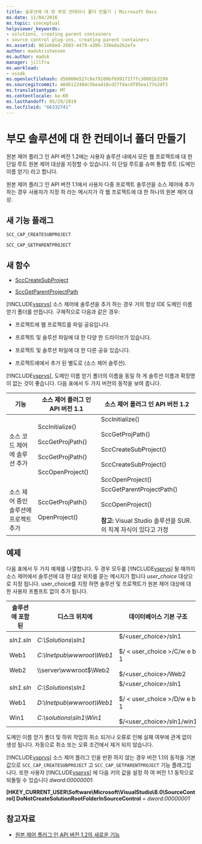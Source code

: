 ```yaml
---
title: 솔루션에 대 한 부모 컨테이너 폴더 만들기 | Microsoft Docs
ms.date: 11/04/2016
ms.topic: conceptual
helpviewer_keywords:
- solutions, creating parent containers
- source control plug-ins, creating parent containers
ms.assetid: 961e68ed-2603-4479-a306-330eda2b2efa
author: madskristensen
ms.author: madsk
manager: jillfra
ms.workload:
- vssdk
ms.openlocfilehash: d50800e527c6e79100bf699172f7fc30881b3299
ms.sourcegitcommit: 40d612240dc5bea418cd27fdacdf85ea177e2df3
ms.translationtype: MT
ms.contentlocale: ko-KR
ms.lasthandoff: 05/29/2019
ms.locfileid: "66332741"
---
```

# <a name="create-parent-container-folders-for-solutions"></a>부모 솔루션에 대 한 컨테이너 폴더 만들기
원본 제어 플러그 인 API 버전 1.2에는 사용자 솔루션 내에서 모든 웹 프로젝트에 대 한 단일 루트 원본 제어 대상을 지정할 수 있습니다. 이 단일 루트를 슈퍼 통합 루트 (도메인 이름 얻기) 라고 합니다.

 원본 제어 플러그 인 API 버전 1.1에서 사용자 다중 프로젝트 솔루션을 소스 제어에 추가 하는 경우 사용자가 지정 하 라는 메시지가 각 웹 프로젝트에 대 한 하나의 원본 제어 대상.

## <a name="new-capability-flags"></a>새 기능 플래그
 `SCC_CAP_CREATESUBPROJECT`

 `SCC_CAP_GETPARENTPROJECT`

## <a name="new-functions"></a>새 함수
- [SccCreateSubProject](../../extensibility/scccreatesubproject-function.md)

- [SccGetParentProjectPath](../../extensibility/sccgetparentprojectpath-function.md)

 [!INCLUDE[vsprvs](../../code-quality/includes/vsprvs_md.md)] 소스 제어에 솔루션을 추가 하는 경우 거의 항상 IDE 도메인 이름 얻기 폴더를 만듭니다. 구체적으로 다음과 같은 경우:

- 프로젝트에 웹 프로젝트를 파일 공유입니다.

- 프로젝트 및 솔루션 파일에 대 한 다양 한 드라이브가 있습니다.

- 프로젝트 및 솔루션 파일에 대 한 다른 공유 있습니다.

- 프로젝트에에서 추가 된 별도로 (소스 제어 솔루션).

[!INCLUDE[vsprvs](../../code-quality/includes/vsprvs_md.md)], 도메인 이름 얻기 폴더의 이름을 동일 하 게 솔루션 이름과 확장명이 없는 것이 좋습니다. 다음 표에서 두 가지 버전의 동작을 보여 줍니다.

|기능|소스 제어 플러그 인 API 버전 1.1|소스 제어 플러그 인 API 버전 1.2|
|-------------| - | - |
|소스 코드 제어에 솔루션 추가|SccInitialize()<br /><br /> SccGetProjPath()<br /><br /> SccGetProjPath()<br /><br /> SccOpenProject()|SccInitialize()<br /><br /> SccGetProjPath()<br /><br /> SccCreateSubProject()<br /><br /> SccCreateSubProject()<br /><br /> SccOpenProject()|
|소스 제어 중인 솔루션에 프로젝트 추가|SccGetProjPath()<br /><br /> OpenProject()|SccGetParentProjectPath()<br /><br /> SccOpenProject()<br /><br />  **참고:**  Visual Studio 솔루션을 SUR.의 직계 자식이 있다고 가정|

## <a name="examples"></a>예제
 다음 표에서 두 가지 예제를 나열합니다. 두 경우 모두를 [!INCLUDE[vsprvs](../../code-quality/includes/vsprvs_md.md)] 될 때까지 소스 제어에서 솔루션에 대 한 대상 위치를 묻는 메시지가 합니다 *user_choice* 대상으로 지정 됩니다. user_choice를 지정 하면 솔루션 및 프로젝트가 원본 제어 대상에 대 한 사용자 프롬프트 없이 추가 됩니다.

|솔루션에 포함 된|디스크 위치에|데이터베이스 기본 구조|
|-----------------------|-----------------------|--------------------------------|
|*sln1.sln*<br /><br /> Web1<br /><br /> Web2|*C:\Solutions\sln1*<br /><br /> *C:\Inetpub\wwwroot\Web1*<br /><br /> \\\server\wwwroot$\Web2|$/<user_choice>/sln1<br /><br /> $/ < user_choice >/C/w e b 1<br /><br /> $/<user_choice>/Web2|
|*sln1.sln*<br /><br /> Web1<br /><br /> Win1|*C:\Solutions\sln1*<br /><br /> *D:\Inetpub\wwwroot\Web1*<br /><br /> *C:\solutions\sln1\Win1*|$/<user_choice>/sln1<br /><br /> $/ < user_choice >/D/w e b 1<br /><br /> $/<user_choice>/sln1/win1|

 도메인 이름 얻기 폴더 및 하위 작업의 취소 되거나 오류로 인해 실패 여부에 관계 없이 생성 됩니다. 자동으로 취소 또는 오류 조건에서 제거 되지 않습니다.

 [!INCLUDE[vsprvs](../../code-quality/includes/vsprvs_md.md)] 소스 제어 플러그 인을 반환 하지 않는 경우 버전 1.1의 동작을 기본값으로 `SCC_CAP_CREATESUBPROJECT` 고 `SCC_CAP_GETPARENTPROJECT` 기능 플래그입니다. 또한 사용자 [!INCLUDE[vsprvs](../../code-quality/includes/vsprvs_md.md)] 에 다음 키의 값을 설정 하 여 버전 1.1 동작으로 되돌릴 수 있습니다 *dword:00000001*:

 **[HKEY_CURRENT_USER\Software\Microsoft\VisualStudio\8.0\SourceControl] DoNotCreateSolutionRootFolderInSourceControl** = *dword:00000001*

## <a name="see-also"></a>참고자료
- [원본 제어 플러그 인 API 버전 1.2의 새로운 기능](../../extensibility/internals/what-s-new-in-the-source-control-plug-in-api-version-1-2.md)
